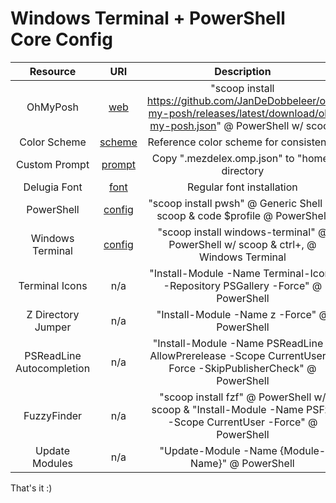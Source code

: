 # Windows Terminal + PowerShell Core Config

Resource|URI|Description
|:-:|:-:|:-:|
OhMyPosh|[web](https://ohmyposh.dev/docs/installation/windows)|"scoop install <https://github.com/JanDeDobbeleer/oh-my-posh/releases/latest/download/oh-my-posh.json>" @ PowerShell w/ scoop
Color Scheme|[scheme](https://github.com/sainnhe/gruvbox-material/blob/master/autoload/gruvbox_material.vim)|Reference color scheme for consistency
Custom Prompt|[prompt](https://github.com/mezdelex/WindowsTerminalPowershellCoreConfig/blob/main/.mezdelex.omp.json)|Copy ".mezdelex.omp.json" to "home" directory
Delugia Font|[font](https://github.com/adam7/delugia-code)|Regular font installation
PowerShell|[config](https://github.com/mezdelex/WindowsTerminalPowershellCoreConfig/blob/main/Microsoft.PowerShell_profile.ps1)|"scoop install pwsh" @ Generic Shell w/ scoop & code $profile @ PowerShell
Windows Terminal|[config](https://github.com/mezdelex/WindowsTerminalPowershellCoreConfig/blob/main/settings.json)|"scoop install windows-terminal" @ PowerShell w/ scoop & ctrl+, @ Windows Terminal
Terminal Icons|n/a|"Install-Module -Name Terminal-Icons -Repository PSGallery -Force" @ PowerShell
Z Directory Jumper|n/a|"Install-Module -Name z -Force" @ PowerShell
PSReadLine Autocompletion|n/a|"Install-Module -Name PSReadLine -AllowPrerelease -Scope CurrentUser -Force -SkipPublisherCheck" @ PowerShell
FuzzyFinder|n/a|"scoop install fzf" @ PowerShell w/ scoop & "Install-Module -Name PSFzf -Scope CurrentUser -Force" @ PowerShell
Update Modules|n/a|"Update-Module -Name {Module-Name}" @ PowerShell

That's it :)
